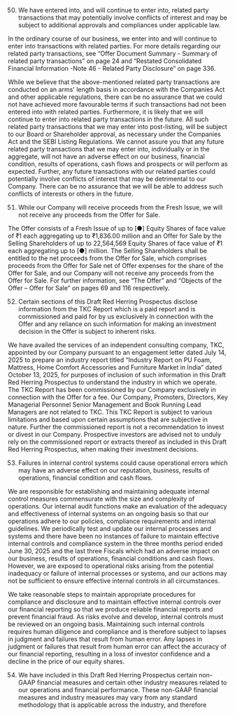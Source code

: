50. We have entered into, and will continue to enter into, related party transactions that may potentially involve conflicts of interest and may be subject to additional approvals and compliances under applicable law.

In the ordinary course of our business, we enter into and will continue to enter into transactions with related parties. For more details regarding our related party transactions, see “Offer Document Summary - Summary of related party transactions” on page 24 and “Restated Consolidated Financial Information -Note 46 - Related Party Disclosure” on page 336.

While we believe that the above-mentioned related party transactions are conducted on an arms' length basis in accordance with the Companies Act and other applicable regulations, there can be no assurance that we could not have achieved more favourable terms if such transactions had not been entered into with related parties. Furthermore, it is likely that we will continue to enter into related party transactions in the future. All such related party transactions that we may enter into post-listing, will be subject to our Board or Shareholder approval, as necessary under the Companies Act and the SEBI Listing Regulations. We cannot assure you that any future related party transactions that we may enter into, individually or in the aggregate, will not have an adverse effect on our business, financial condition, results of operations, cash flows and prospects or will perform as expected. Further, any future transactions with our related parties could potentially involve conflicts of interest that may be detrimental to our Company. There can be no assurance that we will be able to address such conflicts of interests or others in the future.

51. While our Company will receive proceeds from the Fresh Issue, we will not receive any proceeds from the Offer for Sale.

The Offer consists of a Fresh Issue of up to [●] Equity Shares of face value of ₹1 each aggregating up to ₹1,836.00 million and an Offer for Sale by the Selling Shareholders of up to 22,564,569 Equity Shares of face value of ₹1 each aggregating up to [●] million. The Selling Shareholders shall be entitled to the net proceeds from the Offer for Sale, which comprises proceeds from the Offer for Sale net of Offer expenses for the share of the Offer for Sale, and our Company will not receive any proceeds from the Offer for Sale. For further information, see “The Offer” and “Objects of the Offer – Offer for Sale” on pages 69 and 116 respectively.

52. Certain sections of this Draft Red Herring Prospectus disclose information from the TKC Report which is a paid report and is commissioned and paid for by us exclusively in connection with the Offer and any reliance on such information for making an investment decision in the Offer is subject to inherent risks.

We have availed the services of an independent consulting company, TKC, appointed by our Company pursuant to an engagement letter dated July 14, 2025 to prepare an industry report titled “Industry Report on PU Foam, Mattress, Home Comfort Accessories and Furniture Market in India” dated October 13, 2025, for purposes of inclusion of such information in this Draft Red Herring Prospectus to understand the industry in which we operate. The TKC Report has been commissioned by our Company exclusively in connection with the Offer for a fee. Our Company, Promoters, Directors, Key Managerial Personnel Senior Management and Book Running Lead Managers are not related to TKC. This TKC Report is subject to various limitations and based upon certain assumptions that are subjective in nature. Further the commissioned report is not a recommendation to invest or divest in our Company. Prospective investors are advised not to unduly rely on the commissioned report or extracts thereof as included in this Draft Red Herring Prospectus, when making their investment decisions.

53. Failures in internal control systems could cause operational errors which may have an adverse effect on our reputation, business, results of operations, financial condition and cash flows.

We are responsible for establishing and maintaining adequate internal control measures commensurate with the size and complexity of operations. Our internal audit functions make an evaluation of the adequacy and effectiveness of internal systems on an ongoing basis so that our operations adhere to our policies, compliance requirements and internal guidelines. We periodically test and update our internal processes and systems and there have been no instances of failure to maintain effective internal controls and compliance system in the three months period ended June 30, 2025 and the last three Fiscals which had an adverse impact on our business, results of operations, financial conditions and cash flows. However, we are exposed to operational risks arising from the potential inadequacy or failure of internal processes or systems, and our actions may not be sufficient to ensure effective internal controls in all circumstances.

We take reasonable steps to maintain appropriate procedures for compliance and disclosure and to maintain effective internal controls over our financial reporting so that we produce reliable financial reports and prevent financial fraud. As risks evolve and develop, internal controls must be reviewed on an ongoing basis. Maintaining such internal controls requires human diligence and compliance and is therefore subject to lapses in judgment and failures that result from human error. Any lapses in judgment or failures that result from human error can affect the accuracy of our financial reporting, resulting in a loss of investor confidence and a decline in the price of our equity shares.

54. We have included in this Draft Red Herring Prospectus certain non-GAAP financial measures and certain other industry measures related to our operations and financial performance. These non-GAAP financial measures and industry measures may vary from any standard methodology that is applicable across the industry, and therefore